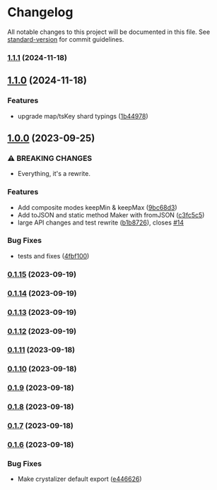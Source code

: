 # Changelog

All notable changes to this project will be documented in this file. See [standard-version](https://github.com/conventional-changelog/standard-version) for commit guidelines.

### [1.1.1](https://github.com/zachbutton/crystalize.js/compare/v1.1.0...v1.1.1) (2024-11-18)

## [1.1.0](https://github.com/zachbutton/crystalize.js/compare/v1.0.0...v1.1.0) (2024-11-18)

### Features

-   upgrade map/tsKey shard typings ([1b44978](https://github.com/zachbutton/crystalize.js/commit/1b449783fa8985d4e2941ea1ddafe7942a1f0faa))

## [1.0.0](https://github.com/zachbutton/crystalize.js/compare/v0.1.15...v1.0.0) (2023-09-25)

### ⚠ BREAKING CHANGES

-   Everything, it's a rewrite.

### Features

-   Add composite modes keepMin & keepMax ([9bc68d3](https://github.com/zachbutton/crystalize.js/commit/9bc68d3ecec45484486943f862dd29d1b6c38337))
-   Add toJSON and static method Maker with fromJSON ([c3fc5c5](https://github.com/zachbutton/crystalize.js/commit/c3fc5c59a88222dfc186e97c87a0e9c26adc6eae))
-   large API changes and test rewrite ([b1b8726](https://github.com/zachbutton/crystalize.js/commit/b1b8726be673bd9db8bc14d725ff0f4e2337bb37)), closes [#14](https://github.com/zachbutton/crystalize.js/issues/14)

### Bug Fixes

-   tests and fixes ([4fbf100](https://github.com/zachbutton/crystalize.js/commit/4fbf100c8dd605a97cc7c3df12575f8a56554019))

### [0.1.15](https://github.com/zachbutton/crystalize.js/compare/v0.1.14...v0.1.15) (2023-09-19)

### [0.1.14](https://github.com/zachbutton/crystalize.js/compare/v0.1.13...v0.1.14) (2023-09-19)

### [0.1.13](https://github.com/zachbutton/crystalize.js/compare/v0.1.12...v0.1.13) (2023-09-19)

### [0.1.12](https://github.com/zachbutton/crystalize.js/compare/v0.1.11...v0.1.12) (2023-09-19)

### [0.1.11](https://github.com/zachbutton/crystalize.js/compare/v0.1.10...v0.1.11) (2023-09-18)

### [0.1.10](https://github.com/zachbutton/crystalize.js/compare/v0.1.9...v0.1.10) (2023-09-18)

### [0.1.9](https://github.com/zachbutton/crystalize.js/compare/v0.1.8...v0.1.9) (2023-09-18)

### [0.1.8](https://github.com/zachbutton/crystalize.js/compare/v0.1.7...v0.1.8) (2023-09-18)

### [0.1.7](https://github.com/zachbutton/crystalize.js/compare/v0.1.6...v0.1.7) (2023-09-18)

### [0.1.6](https://github.com/zachbutton/crystalize.js/compare/v0.1.5...v0.1.6) (2023-09-18)

### Bug Fixes

-   Make crystalizer default export ([e446626](https://github.com/zachbutton/crystalize.js/commit/e446626bd17412ab3ba4e9f07a2c20b17ebea634))
